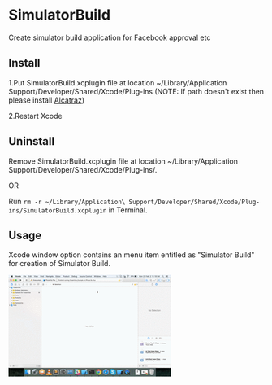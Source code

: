 # SimulatorBuild
Create simulator build application for Facebook approval etc

## Install
1.Put SimulatorBuild.xcplugin file at location ~/Library/Application Support/Developer/Shared/Xcode/Plug-ins
(NOTE: If path doesn't exist then please install [Alcatraz](https://github.com/alcatraz/Alcatraz))

2.Restart Xcode

## Uninstall
Remove SimulatorBuild.xcplugin file at location ~/Library/Application Support/Developer/Shared/Xcode/Plug-ins/.

OR

Run `rm -r ~/Library/Application\ Support/Developer/Shared/Xcode/Plug-ins/SimulatorBuild.xcplugin` in Terminal.

## Usage
Xcode window option contains an menu item entitled as "Simulator Build" for creation of Simulator Build.

![Screenshot](https://github.com/Minal91/SimulatorBuild/blob/master/CreateSimulatorBuild.gif)
